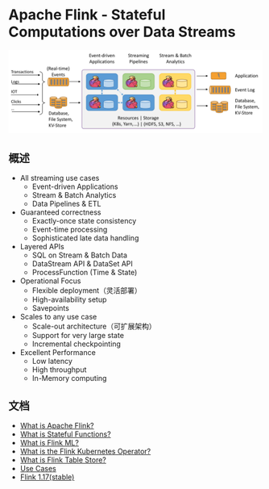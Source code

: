 # Apache Flink - Stateful Computations over Data Streams

![](./images/flink-index.png)

## 概述

* All streaming use cases
    * Event-driven Applications
    * Stream & Batch Analytics
    * Data Pipelines & ETL
* Guaranteed correctness
    * Exactly-once state consistency
    * Event-time processing
    * Sophisticated late data handling
* Layered APIs
    * SQL on Stream & Batch Data
    * DataStream API & DataSet API
    * ProcessFunction (Time & State)
* Operational Focus
    * Flexible deployment（灵活部署）
    * High-availability setup
    * Savepoints
* Scales to any use case
    * Scale-out architecture（可扩展架构）
    * Support for very large state
    * Incremental checkpointing
* Excellent Performance
    * Low latency
    * High throughput
    * In-Memory computing

## 文档

* [What is Apache Flink?](what-is-flink.md)
* [What is Stateful Functions?](what-is-stateful-functions.md)
* [What is Flink ML?](what-is-flink-ml.md)
* [What is the Flink Kubernetes Operator?](what-is-the-flink-kubernetes-operator.md)
* [What is Flink Table Store?](what-is-flink-table-store.md)
* [Use Cases](use-cases.md)
* [Flink 1.17(stable)](../v1.17/document.md)
